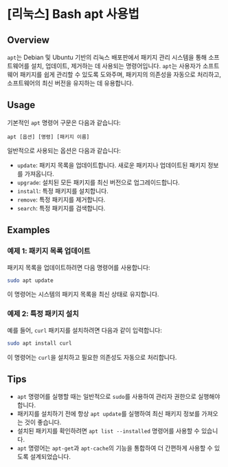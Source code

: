 # [리눅스] Bash apt 사용법

## Overview
`apt`는 Debian 및 Ubuntu 기반의 리눅스 배포판에서 패키지 관리 시스템을 통해 소프트웨어를 설치, 업데이트, 제거하는 데 사용되는 명령어입니다. `apt`는 사용자가 소프트웨어 패키지를 쉽게 관리할 수 있도록 도와주며, 패키지의 의존성을 자동으로 처리하고, 소프트웨어의 최신 버전을 유지하는 데 유용합니다.

## Usage
기본적인 `apt` 명령어 구문은 다음과 같습니다:

```
apt [옵션] [명령] [패키지 이름]
```

일반적으로 사용되는 옵션은 다음과 같습니다:

- `update`: 패키지 목록을 업데이트합니다. 새로운 패키지나 업데이트된 패키지 정보를 가져옵니다.
- `upgrade`: 설치된 모든 패키지를 최신 버전으로 업그레이드합니다.
- `install`: 특정 패키지를 설치합니다.
- `remove`: 특정 패키지를 제거합니다.
- `search`: 특정 패키지를 검색합니다.

## Examples
### 예제 1: 패키지 목록 업데이트
패키지 목록을 업데이트하려면 다음 명령어를 사용합니다:

```bash
sudo apt update
```

이 명령어는 시스템의 패키지 목록을 최신 상태로 유지합니다.

### 예제 2: 특정 패키지 설치
예를 들어, `curl` 패키지를 설치하려면 다음과 같이 입력합니다:

```bash
sudo apt install curl
```

이 명령어는 `curl`을 설치하고 필요한 의존성도 자동으로 처리합니다.

## Tips
- `apt` 명령어를 실행할 때는 일반적으로 `sudo`를 사용하여 관리자 권한으로 실행해야 합니다.
- 패키지를 설치하기 전에 항상 `apt update`를 실행하여 최신 패키지 정보를 가져오는 것이 좋습니다.
- 설치된 패키지를 확인하려면 `apt list --installed` 명령어를 사용할 수 있습니다.
- `apt` 명령어는 `apt-get`과 `apt-cache`의 기능을 통합하여 더 간편하게 사용할 수 있도록 설계되었습니다.